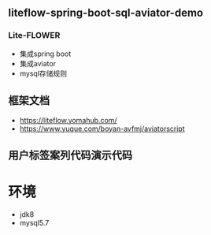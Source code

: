 ## liteflow-spring-boot-sql-aviator-demo
###  Lite-FLOWER
* 集成spring boot
* 集成aviator
* mysql存储规则
## 框架文档
* https://liteflow.yomahub.com/
* https://www.yuque.com/boyan-avfmj/aviatorscript


## 用户标签案列代码演示代码

# 环境
* jdk8
* mysql5.7




